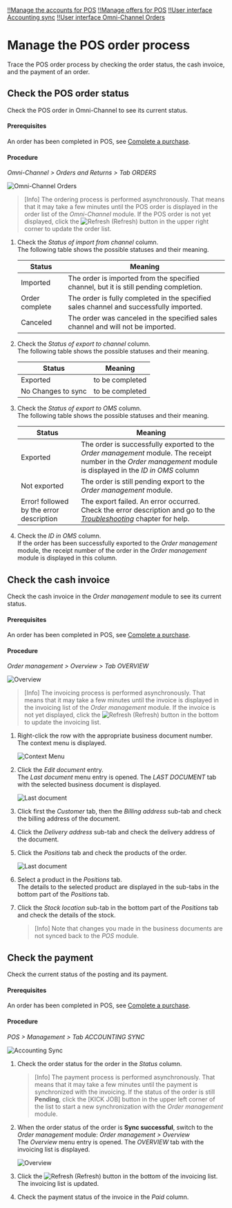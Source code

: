 [!!Manage the accounts for POS](../Integration/02_ManageAccounts.md)
[!!Manage offers for POS](../Integration/07_ManageOffers.md)
[!!User interface Accounting sync](../UserInterface/02d_AccountingSync.md)
[!!User interface Omni-Channel Orders](../../Channels/UserInterface/05a_Orders.md)


[comment]: <> (add link to Order management module if available)

# Manage the POS order process

Trace the POS order process by checking the order status, the cash invoice, and the payment of an order.


## Check the POS order status

Check the POS order in Omni-Channel to see its current status.

#### Prerequisites

An order has been completed in POS, see [Complete a purchase](./04_CompletePurchase.md).

#### Procedure

*Omni-Channel > Orders and Returns > Tab ORDERS*

![Omni-Channel Orders](../../Assets/Screenshots/Channels/OrdersReturns/Orders/Orders.png "[Omni-Channel Orders]")

> [Info] The ordering process is performed asynchronously. That means that it may take a few minutes until the POS order is displayed in the order list of the *Omni-Channel* module. If the POS order is not yet displayed, click the ![Refresh](../../Assets/Icons/Refresh01.png "[Refresh]") (Refresh) button in the upper right corner to update the order list.

1. Check the *Status of import from channel* column.   
    The following table shows the possible statuses and their meaning.

    | Status         | Meaning               |
    |----------------|-----------------------|
    | Imported       | The order is imported from the specified channel, but it is still pending completion. |
    | Order complete | The order is fully completed in the specified sales channel and successfully imported. |
    | Canceled       | The order was canceled in the specified sales channel and will not be imported. |

[comment]: <> (Are there other statuses? Meaning?)

2. Check the *Status of export to channel* column.   
    The following table shows the possible statuses and their meaning.

    | Status         | Meaning               |
    |----------------|-----------------------|
    | Exported       | to be completed |
    | No Changes to sync |to be completed |

[comment]: <> (Are there other statuses? Meaning?)

3. Check the *Status of export to OMS* column.   
    The following table shows the possible statuses and their meaning.

    | Status         | Meaning               |
    |----------------|-----------------------|
    | Exported       | The order is successfully exported to the *Order management* module. The receipt number in the *Order management* module is displayed in the *ID in OMS* column|
    | Not exported   | The order is still pending export to the *Order management* module. |
    | Error! followed by the error description | The export failed. An error occurred. Check the error description and go to the [*Troubleshooting*](../Troubleshooting/00_Troubleshooting.md) chapter for help.|

[comment]: <> (Are there other statuses? Meaning?)

4. Check the *ID in OMS* column.    
    If the order has been successfully exported to the *Order management* module, the receipt number of the order in the *Order management* module is displayed in this column.

[comment]: <> (Are there other important columns to check?)



## Check the cash invoice

Check the cash invoice in the *Order management* module to see its current status.

#### Prerequisites

An order has been completed in POS, see [Complete a purchase](./04_CompletePurchase.md).

#### Procedure

*Order management > Overview > Tab OVERVIEW*

![Overview](../../Assets/Screenshots/RetailSuiteFaktBase/Overview/Overview.png "[Overview]")

> [Info] The invoicing process is performed asynchronously. That means that it may take a few minutes until the invoice is displayed in the invoicing list of the *Order management* module. If the invoice is not yet displayed, click the ![Refresh](../../Assets/Icons/Refresh01.png "[Refresh]") (Refresh) button in the bottom to update the invoicing list.

1. Right-click the row with the appropriate business document number.   
    The context menu is displayed.

    ![Context Menu](../../Assets/Screenshots/RetailSuiteFaktBase/ContextMenu.png "[Context Menu]")

2. Click the *Edit document* entry.   
    The *Last document* menu entry is opened. The *LAST DOCUMENT* tab with the selected business document is displayed.

    ![Last document](../../Assets/Screenshots/RetailSuiteFaktBase/LastDocument/Customer.png "[Last document]")

3. Click first the *Customer* tab, then the *Billing address* sub-tab and check the billing address of the document.

4. Click the *Delivery address* sub-tab and check the delivery address of the document.

5. Click the *Positions* tab and check the products of the order.

    ![Last document](../../Assets/Screenshots/RetailSuiteFaktBase/LastDocument/Positions.png "[Last document]")

6. Select a product in the *Positions* tab.   
    The details to the selected product are displayed in the sub-tabs in the bottom part of the *Positions* tab.

7. Click the *Stock location* sub-tab in the bottom part of the *Positions* tab and check the details of the stock.

    > [Info] Note that changes you made in the business documents are not synced back to the *POS* module.



## Check the payment 
<!---Tab gibt es bei  mir nicht--->
Check the current status of the posting and its payment.

#### Prerequisites

An order has been completed in POS, see [Complete a purchase](./04_CompletePurchase.md).

#### Procedure

*POS > Management > Tab ACCOUNTING SYNC*

![Accounting Sync](../../Assets/Screenshots/POS/Management/AccountingSync/AccountingSync.png "[Accounting Sync]")

1. Check the order status for the order in the *Status* column.   

    > [Info] The payment process is performed asynchronously. That means that it may take a few minutes until the payment is synchronized with the invoicing. If the status of the order is still **Pending**, click the [KICK JOB] button in the upper left corner of the list to start a new synchronization with the *Order management* module.

2. When the order status of the order is **Sync successful**, switch to the *Order management* module: *Order management > Overview*   
    The *Overview* menu entry is opened. The *OVERVIEW* tab with the invoicing list is displayed.

    ![Overview](../../Assets/Screenshots/RetailSuiteFaktBase/Overview/Overview.png "[Overview]")

3. Click the ![Refresh](../../Assets/Icons/Refresh01.png "[Refresh]") (Refresh) button in the bottom of the invoicing list.
    The invoicing list is updated.

4. Check the payment status of the invoice in the *Paid* column.
